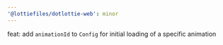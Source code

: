 ```yaml
---
'@lottiefiles/dotlottie-web': minor
---
```


feat: add `animationId` to `Config` for initial loading of a specific animation
